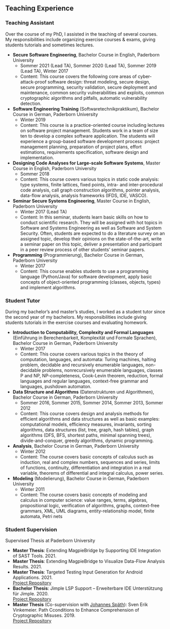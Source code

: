 ## Teaching Experience 
### Teaching Assistant
Over the course of my PhD, I assisted in the teaching of several courses. My responsibilities include organizing exercise courses & exams, giving students tutorials and sometimes lectures.
- **Secure Software Engineering**, Bachelor Course in English, Paderborn University
  - Sommer 2021 (Lead TA), Sommer 2020 (Lead TA), Sommer 2019 (Lead TA), Winter 2017
  - Content: This course covers the following core areas of cyber-attack-proof software design: threat modeling, secure design, secure programming, security validation, secure deployment and maintenance, common security vulnerabilities and exploits, common cryptographic algorithms and pitfalls, automatic vulnerability detection.
- **Software Engineering Training** (Softwaretechnikpraktikum), Bachelor Course in German, Paderborn University
  - Winter 2019
  - Content: This course is a practice-oriented course including lectures on software project management. Students work in a team of size ten to develop a complex software application. The students will experience a group-based software development process: project management planning, preparation of project plans, effort estimations, requirements specification, software design and implementation.
- **Designing Code Analyses for Large-scale Software Systems**, Master Course in English, Paderborn University
  - Sommer 2018
  - Content: This course covers various topics in static code analysis: type systems, finite lattices, fixed points, intra- and inter-procedural code analysis, call graph construction algorithms, pointer analysis, data-flow analysis, analysis frameworks (IFDS, IDE, VASCO).
- **Seminar Secure Systems Engineering**, Master Course in English, Paderborn University
    - Winter 2017 (Lead TA)
    - Content: In this seminar, students learn basic skills on how to conduct scientific research. They will be assigned with hot topics in Software and Systems Engineering as well as Software and System Security. Often, students are expected to do a literature survey on an assigned topic, develop their opinions on the state-of-the-art, write a seminar paper on this topic, deliver a presentation and participant in a peer review process of other students’ seminar papers.
- **Programming** (Programmierung), Bachelor Course in German, Paderborn University
    - Winter 2017
    - Content: This course enables students to use a programming language (Python/Java) for software development, apply basic concepts of object-oriented programming (classes, objects, types) and implement algorithms.

### Student Tutor 
During my bachelor’s and master’s studies, I worked as a student tutor since the second year of my bachelors. My responsibilities include giving students tutorials in the exercise courses and evaluating homework.
- **Introduction to Computability, Complexity and Formal Languages** (Einführung in Berechenbarkeit, Komplexität und Formale Sprachen), Bachelor Course in German, Paderborn University
  - Winter 2017
  - Content: This course covers various topics in the theory of computation, languages, and automata: Turing machines, halting problem, decidable and recursively enumerable languages, non-decidable problems, nonrecursively enumerable languages, classes P and NP, NP-completeness, Cook-Levin theorem, reduction, formal languages and regular languages, context-free grammar and languages, pushdown automaton.
- **Data Structure and Algorithms** (Datenstrukturen und Algorithmen), Bachelor Course in German, Paderborn University
  - Sommer 2016, Sommer 2015, Sommer 2014, Sommer 2013, Sommer 2012
  - Content: This course covers design and analysis methods for efficient algorithms and data structures as well as basic examples: computational models, efficiency measures, invariants, sorting algorithms, data structures (list, tree, graph, hash tables), graph algorithms (DFS, BFS, shortest paths, minimal spanning trees), divide-and-conquer, greedy algorithms, dynamic programming.
- **Analysis**, Bachelor Course in German, Paderborn University
  - Winter 2012
  - Content: The course covers basic concepts of calculus such as induction, real and complex numbers, sequences and series, limits of functions, continuity, differentiation and integration in a real variable, theorems of differential and integral calculus, power series.
- **Modeling** (Modelierung), Bachelor Course in German, Paderborn University
  - Winter 2011
  - Content: The course covers basic concepts of modeling and calculus in computer science: value ranges, terms, algebras, propositional logic, verification of algorithms, graphs, context-free grammars, XML, UML diagrams, entity-relationship model, finite automata, Petri nets

### Student Supervision
Supervised Thesis at Paderborn University
- **Master Thesis**: Extending MagpieBridge by Supporting IDE Integration of SAST Tools. 2021.
- **Master Thesis**: Extending MagpieBridge to Visualize Data-Flow Analysis Results. 2021.
- **Master Thesis**: Targeted Testing Input Generation for Android Applications. 2021.<br>
  [Project Repository](https://github.com/fynnh/COVA-results)
- **Bachelor Thesis**: Jimple LSP Support – Erweiterbare IDE Unterstützung für Jimple. 2020.<br>
  [Project Repository](https://github.com/swissiety/JimpleLSP)
- **Master Thesis** (Co-supervision with [Johannes Späth](https://johspaeth.github.io)): Sven Erik Vinkemeier. Path Cconditions to Enhance Comprehension of Cryptographic Misuses. 2019.<br>
  [Project Repository](https://github.com/MagpieBridge/Masterarbeit-CogniCryptVSCode)
